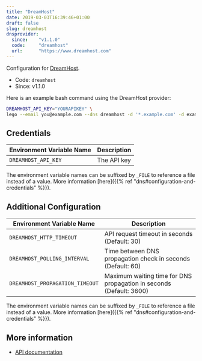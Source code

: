 ```yaml
---
title: "DreamHost"
date: 2019-03-03T16:39:46+01:00
draft: false
slug: dreamhost
dnsprovider:
  since:    "v1.1.0"
  code:     "dreamhost"
  url:      "https://www.dreamhost.com"
---
```


<!-- THIS DOCUMENTATION IS AUTO-GENERATED. PLEASE DO NOT EDIT. -->
<!-- providers/dns/dreamhost/dreamhost.toml -->
<!-- THIS DOCUMENTATION IS AUTO-GENERATED. PLEASE DO NOT EDIT. -->


Configuration for [DreamHost](https://www.dreamhost.com).


<!--more-->

- Code: `dreamhost`
- Since: v1.1.0


Here is an example bash command using the DreamHost provider:

```bash
DREAMHOST_API_KEY="YOURAPIKEY" \
lego --email you@example.com --dns dreamhost -d '*.example.com' -d example.com run
```




## Credentials

| Environment Variable Name | Description |
|-----------------------|-------------|
| `DREAMHOST_API_KEY` | The API key |

The environment variable names can be suffixed by `_FILE` to reference a file instead of a value.
More information [here]({{% ref "dns#configuration-and-credentials" %}}).


## Additional Configuration

| Environment Variable Name | Description |
|--------------------------------|-------------|
| `DREAMHOST_HTTP_TIMEOUT` | API request timeout in seconds (Default: 30) |
| `DREAMHOST_POLLING_INTERVAL` | Time between DNS propagation check in seconds (Default: 60) |
| `DREAMHOST_PROPAGATION_TIMEOUT` | Maximum waiting time for DNS propagation in seconds (Default: 3600) |

The environment variable names can be suffixed by `_FILE` to reference a file instead of a value.
More information [here]({{% ref "dns#configuration-and-credentials" %}}).




## More information

- [API documentation](https://help.dreamhost.com/hc/en-us/articles/217560167-API_overview)

<!-- THIS DOCUMENTATION IS AUTO-GENERATED. PLEASE DO NOT EDIT. -->
<!-- providers/dns/dreamhost/dreamhost.toml -->
<!-- THIS DOCUMENTATION IS AUTO-GENERATED. PLEASE DO NOT EDIT. -->
